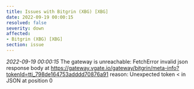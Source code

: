 ```yaml
---
title: Issues with Bitgrin (XBG) [XBG]
date: 2022-09-19 00:00:15
resolved: false
severity: down
affected:
- Bitgrin (XBG) [XBG]
section: issue
---
```


*2022-09-19 00:00:15* The gateway is unreachable: FetchError invalid json response body at https://gateway.vgate.io/gateway/bitgrin/meta-info?tokenId=tti_798de164753adddd70876a91 reason: Unexpected token < in JSON at position 0